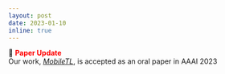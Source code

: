 ```yaml
---
layout: post
date: 2023-01-10
inline: true
---
```

:page_with_curl: **<span style="color:red">Paper Update</span>** <br/>
Our work, *[MobileTL](https://arxiv.org/abs/2212.03246)*, is accepted as an oral paper in AAAI 2023

